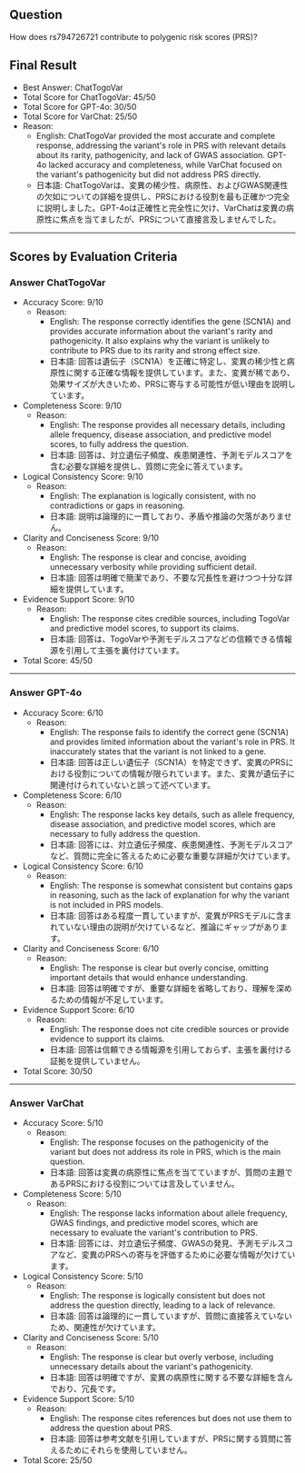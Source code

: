 ## Question

How does rs794726721 contribute to polygenic risk scores (PRS)?

## Final Result

- Best Answer: ChatTogoVar
- Total Score for ChatTogoVar: 45/50
- Total Score for GPT-4o: 30/50
- Total Score for VarChat: 25/50
- Reason:
  - English: ChatTogoVar provided the most accurate and complete response, addressing the variant's role in PRS with relevant details about its rarity, pathogenicity, and lack of GWAS association. GPT-4o lacked accuracy and completeness, while VarChat focused on the variant's pathogenicity but did not address PRS directly.
  - 日本語: ChatTogoVarは、変異の稀少性、病原性、およびGWAS関連性の欠如についての詳細を提供し、PRSにおける役割を最も正確かつ完全に説明しました。GPT-4oは正確性と完全性に欠け、VarChatは変異の病原性に焦点を当てましたが、PRSについて直接言及しませんでした。

---

## Scores by Evaluation Criteria

### Answer ChatTogoVar
- Accuracy Score: 9/10
  - Reason: 
    - English: The response correctly identifies the gene (SCN1A) and provides accurate information about the variant's rarity and pathogenicity. It also explains why the variant is unlikely to contribute to PRS due to its rarity and strong effect size.
    - 日本語: 回答は遺伝子（SCN1A）を正確に特定し、変異の稀少性と病原性に関する正確な情報を提供しています。また、変異が稀であり、効果サイズが大きいため、PRSに寄与する可能性が低い理由を説明しています。
- Completeness Score: 9/10
  - Reason: 
    - English: The response provides all necessary details, including allele frequency, disease association, and predictive model scores, to fully address the question.
    - 日本語: 回答は、対立遺伝子頻度、疾患関連性、予測モデルスコアを含む必要な詳細を提供し、質問に完全に答えています。
- Logical Consistency Score: 9/10
  - Reason: 
    - English: The explanation is logically consistent, with no contradictions or gaps in reasoning.
    - 日本語: 説明は論理的に一貫しており、矛盾や推論の欠落がありません。
- Clarity and Conciseness Score: 9/10
  - Reason: 
    - English: The response is clear and concise, avoiding unnecessary verbosity while providing sufficient detail.
    - 日本語: 回答は明確で簡潔であり、不要な冗長性を避けつつ十分な詳細を提供しています。
- Evidence Support Score: 9/10
  - Reason: 
    - English: The response cites credible sources, including TogoVar and predictive model scores, to support its claims.
    - 日本語: 回答は、TogoVarや予測モデルスコアなどの信頼できる情報源を引用して主張を裏付けています。
- Total Score: 45/50

---

### Answer GPT-4o
- Accuracy Score: 6/10
  - Reason: 
    - English: The response fails to identify the correct gene (SCN1A) and provides limited information about the variant's role in PRS. It inaccurately states that the variant is not linked to a gene.
    - 日本語: 回答は正しい遺伝子（SCN1A）を特定できず、変異のPRSにおける役割についての情報が限られています。また、変異が遺伝子に関連付けられていないと誤って述べています。
- Completeness Score: 6/10
  - Reason: 
    - English: The response lacks key details, such as allele frequency, disease association, and predictive model scores, which are necessary to fully address the question.
    - 日本語: 回答には、対立遺伝子頻度、疾患関連性、予測モデルスコアなど、質問に完全に答えるために必要な重要な詳細が欠けています。
- Logical Consistency Score: 6/10
  - Reason: 
    - English: The response is somewhat consistent but contains gaps in reasoning, such as the lack of explanation for why the variant is not included in PRS models.
    - 日本語: 回答はある程度一貫していますが、変異がPRSモデルに含まれていない理由の説明が欠けているなど、推論にギャップがあります。
- Clarity and Conciseness Score: 6/10
  - Reason: 
    - English: The response is clear but overly concise, omitting important details that would enhance understanding.
    - 日本語: 回答は明確ですが、重要な詳細を省略しており、理解を深めるための情報が不足しています。
- Evidence Support Score: 6/10
  - Reason: 
    - English: The response does not cite credible sources or provide evidence to support its claims.
    - 日本語: 回答は信頼できる情報源を引用しておらず、主張を裏付ける証拠を提供していません。
- Total Score: 30/50

---

### Answer VarChat
- Accuracy Score: 5/10
  - Reason: 
    - English: The response focuses on the pathogenicity of the variant but does not address its role in PRS, which is the main question.
    - 日本語: 回答は変異の病原性に焦点を当てていますが、質問の主題であるPRSにおける役割については言及していません。
- Completeness Score: 5/10
  - Reason: 
    - English: The response lacks information about allele frequency, GWAS findings, and predictive model scores, which are necessary to evaluate the variant's contribution to PRS.
    - 日本語: 回答には、対立遺伝子頻度、GWASの発見、予測モデルスコアなど、変異のPRSへの寄与を評価するために必要な情報が欠けています。
- Logical Consistency Score: 5/10
  - Reason: 
    - English: The response is logically consistent but does not address the question directly, leading to a lack of relevance.
    - 日本語: 回答は論理的に一貫していますが、質問に直接答えていないため、関連性が欠けています。
- Clarity and Conciseness Score: 5/10
  - Reason: 
    - English: The response is clear but overly verbose, including unnecessary details about the variant's pathogenicity.
    - 日本語: 回答は明確ですが、変異の病原性に関する不要な詳細を含んでおり、冗長です。
- Evidence Support Score: 5/10
  - Reason: 
    - English: The response cites references but does not use them to address the question about PRS.
    - 日本語: 回答は参考文献を引用していますが、PRSに関する質問に答えるためにそれらを使用していません。
- Total Score: 25/50